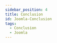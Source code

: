 ```yaml
---
sidebar_position: 4
title: Conclusion
id: Joomla-Conclusion
tags:
  - Conclusion
  - Joomla
---
```

